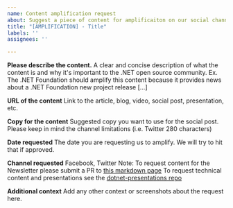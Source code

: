 ```yaml
---
name: Content amplification request
about: Suggest a piece of content for amplificaiton on our social channels
title: "[AMPLIFICATION] - Title"
labels: ''
assignees: ''

---
```


**Please describe the content.**
A clear and concise description of what the content is and why it's important to the .NET open source community. Ex. The .NET Foundation should amplify this content because it provides news about a .NET Foundation new project release [...]

**URL of the content**
Link to the article, blog, video, social post, presentation, etc. 

**Copy for the content**
Suggested copy you want to use for the social post. Please keep in mind the channel limitations (i.e. Twitter 280 characters)

**Date requested**
The date you are requesting us to amplify. We will try to hit that if approved. 

**Channel requested**
Facebook, Twitter
Note:
To request content for the Newsletter please submit a PR to [this markdown page](https://github.com/dotnet-foundation/website/blob/master/input/blog/posts/_current-newsletter-draft.md)
To request technical content and presentations see the [dotnet-presentations repo](https://github.com/dotnet-presentations)

**Additional context**
Add any other context or screenshots about the request here.

